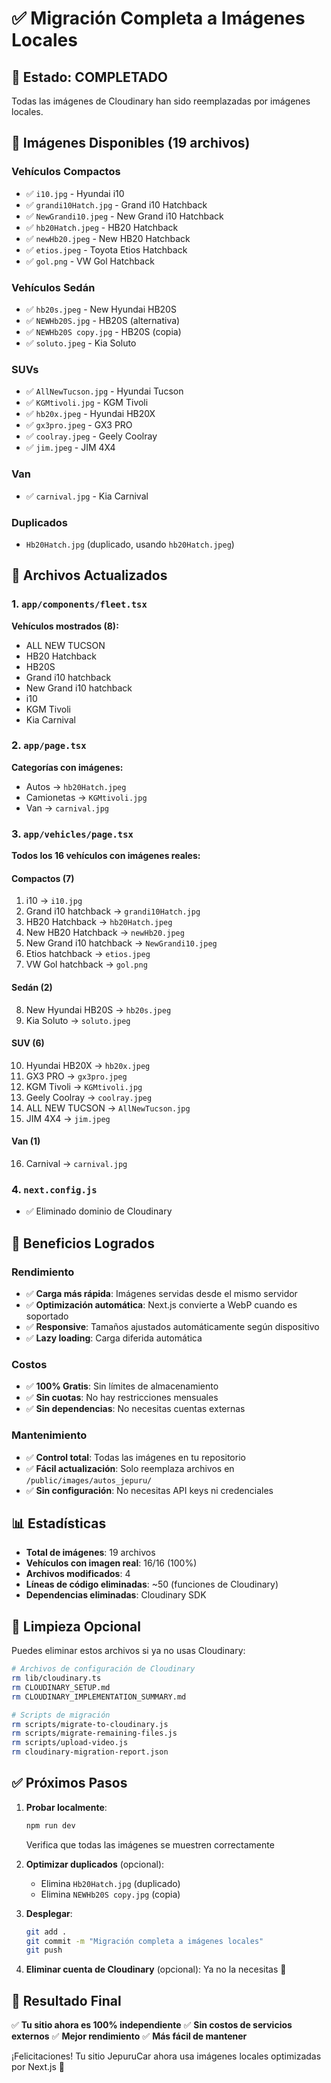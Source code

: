 # ✅ Migración Completa a Imágenes Locales

## 🎉 Estado: COMPLETADO

Todas las imágenes de Cloudinary han sido reemplazadas por imágenes locales.

## 📸 Imágenes Disponibles (19 archivos)

### Vehículos Compactos
- ✅ `i10.jpg` - Hyundai i10
- ✅ `grandi10Hatch.jpg` - Grand i10 Hatchback
- ✅ `NewGrandi10.jpeg` - New Grand i10 Hatchback
- ✅ `hb20Hatch.jpeg` - HB20 Hatchback
- ✅ `newHb20.jpeg` - New HB20 Hatchback
- ✅ `etios.jpeg` - Toyota Etios Hatchback
- ✅ `gol.png` - VW Gol Hatchback

### Vehículos Sedán
- ✅ `hb20s.jpeg` - New Hyundai HB20S
- ✅ `NEWHb20S.jpg` - HB20S (alternativa)
- ✅ `NEWHb20S copy.jpg` - HB20S (copia)
- ✅ `soluto.jpeg` - Kia Soluto

### SUVs
- ✅ `AllNewTucson.jpg` - Hyundai Tucson
- ✅ `KGMtivoli.jpg` - KGM Tivoli
- ✅ `hb20x.jpeg` - Hyundai HB20X
- ✅ `gx3pro.jpeg` - GX3 PRO
- ✅ `coolray.jpeg` - Geely Coolray
- ✅ `jim.jpeg` - JIM 4X4

### Van
- ✅ `carnival.jpg` - Kia Carnival

### Duplicados
- `Hb20Hatch.jpg` (duplicado, usando `hb20Hatch.jpeg`)

## 📝 Archivos Actualizados

### 1. `app/components/fleet.tsx`
**Vehículos mostrados (8):**
- ALL NEW TUCSON
- HB20 Hatchback
- HB20S
- Grand i10 hatchback
- New Grand i10 hatchback
- i10
- KGM Tivoli
- Kia Carnival

### 2. `app/page.tsx`
**Categorías con imágenes:**
- Autos → `hb20Hatch.jpeg`
- Camionetas → `KGMtivoli.jpg`
- Van → `carnival.jpg`

### 3. `app/vehicles/page.tsx`
**Todos los 16 vehículos con imágenes reales:**

#### Compactos (7)
1. i10 → `i10.jpg`
2. Grand i10 hatchback → `grandi10Hatch.jpg`
3. HB20 Hatchback → `hb20Hatch.jpeg`
4. New HB20 Hatchback → `newHb20.jpeg`
5. New Grand i10 hatchback → `NewGrandi10.jpeg`
6. Etios hatchback → `etios.jpeg`
7. VW Gol hatchback → `gol.png`

#### Sedán (2)
8. New Hyundai HB20S → `hb20s.jpeg`
9. Kia Soluto → `soluto.jpeg`

#### SUV (6)
10. Hyundai HB20X → `hb20x.jpeg`
11. GX3 PRO → `gx3pro.jpeg`
12. KGM Tivoli → `KGMtivoli.jpg`
13. Geely Coolray → `coolray.jpeg`
14. ALL NEW TUCSON → `AllNewTucson.jpg`
15. JIM 4X4 → `jim.jpeg`

#### Van (1)
16. Carnival → `carnival.jpg`

### 4. `next.config.js`
- ✅ Eliminado dominio de Cloudinary

## 🚀 Beneficios Logrados

### Rendimiento
- ✅ **Carga más rápida**: Imágenes servidas desde el mismo servidor
- ✅ **Optimización automática**: Next.js convierte a WebP cuando es soportado
- ✅ **Responsive**: Tamaños ajustados automáticamente según dispositivo
- ✅ **Lazy loading**: Carga diferida automática

### Costos
- ✅ **100% Gratis**: Sin límites de almacenamiento
- ✅ **Sin cuotas**: No hay restricciones mensuales
- ✅ **Sin dependencias**: No necesitas cuentas externas

### Mantenimiento
- ✅ **Control total**: Todas las imágenes en tu repositorio
- ✅ **Fácil actualización**: Solo reemplaza archivos en `/public/images/autos_jepuru/`
- ✅ **Sin configuración**: No necesitas API keys ni credenciales

## 📊 Estadísticas

- **Total de imágenes**: 19 archivos
- **Vehículos con imagen real**: 16/16 (100%)
- **Archivos modificados**: 4
- **Líneas de código eliminadas**: ~50 (funciones de Cloudinary)
- **Dependencias eliminadas**: Cloudinary SDK

## 🧹 Limpieza Opcional

Puedes eliminar estos archivos si ya no usas Cloudinary:

```bash
# Archivos de configuración de Cloudinary
rm lib/cloudinary.ts
rm CLOUDINARY_SETUP.md
rm CLOUDINARY_IMPLEMENTATION_SUMMARY.md

# Scripts de migración
rm scripts/migrate-to-cloudinary.js
rm scripts/migrate-remaining-files.js
rm scripts/upload-video.js
rm cloudinary-migration-report.json
```

## ✅ Próximos Pasos

1. **Probar localmente**:
   ```bash
   npm run dev
   ```
   Verifica que todas las imágenes se muestren correctamente

2. **Optimizar duplicados** (opcional):
   - Elimina `Hb20Hatch.jpg` (duplicado)
   - Elimina `NEWHb20S copy.jpg` (copia)

3. **Desplegar**:
   ```bash
   git add .
   git commit -m "Migración completa a imágenes locales"
   git push
   ```

4. **Eliminar cuenta de Cloudinary** (opcional):
   Ya no la necesitas 🎉

## 🎯 Resultado Final

✅ **Tu sitio ahora es 100% independiente**
✅ **Sin costos de servicios externos**
✅ **Mejor rendimiento**
✅ **Más fácil de mantener**

¡Felicitaciones! Tu sitio JepuruCar ahora usa imágenes locales optimizadas por Next.js 🚀

